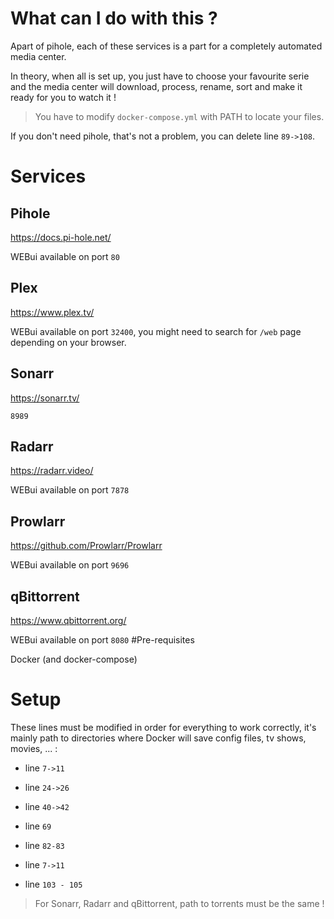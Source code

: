 # What can I do with this ?

Apart of pihole, each of these services is a part for a completely automated media center. 

In theory, when all is set up, you just have to choose your favourite serie and the media center will download, process, rename, sort and make it ready for you to watch it !

> You have to modify `docker-compose.yml` with PATH to locate your files.

If you don't need pihole, that's not a problem, you can delete line `89->108`.

# Services
## Pihole
https://docs.pi-hole.net/

WEBui available on port `80`
## Plex
https://www.plex.tv/

WEBui available on port `32400`, you might need to search for `/web` page depending on your browser.
## Sonarr
https://sonarr.tv/

`8989`
## Radarr
https://radarr.video/

WEBui available on port `7878`
## Prowlarr
https://github.com/Prowlarr/Prowlarr

WEBui available on port `9696`
## qBittorrent
https://www.qbittorrent.org/

WEBui available on port `8080`
#Pre-requisites


Docker (and docker-compose)



# Setup

These lines must be modified in order for everything to work correctly, it's mainly path to directories where Docker will save config files, tv shows, movies, ... :

- line `7->11`

- line `24->26`

- line `40->42`

- line `69`

- line `82-83`

- line `7->11`

- line `103 - 105`

> For Sonarr, Radarr and qBittorrent, path to torrents must be the same !
